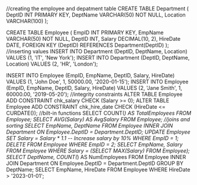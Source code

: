 //creating the employee and depatment table
CREATE TABLE Department (
    DeptID INT PRIMARY KEY,
    DeptName VARCHAR(50) NOT NULL,
    Location VARCHAR(100)
);

CREATE TABLE Employee (
    EmpID INT PRIMARY KEY,
    EmpName VARCHAR(50) NOT NULL,
    DeptID INT,
    Salary DECIMAL(10, 2),
    HireDate DATE,
    FOREIGN KEY (DeptID) REFERENCES Department(DeptID)
);
//inserting values
INSERT INTO Department (DeptID, DeptName, Location) VALUES (1, 'IT', 'New York');
INSERT INTO Department (DeptID, DeptName, Location) VALUES (2, 'HR', 'London');

INSERT INTO Employee (EmpID, EmpName, DeptID, Salary, HireDate) 
VALUES (1, 'John Doe', 1, 50000.00, '2020-01-15');
INSERT INTO Employee (EmpID, EmpName, DeptID, Salary, HireDate) 
VALUES (2, 'Jane Smith', 1, 60000.00, '2019-05-20');
//integrity constraints
ALTER TABLE Employee
ADD CONSTRAINT chk_salary CHECK (Salary >= 0);
ALTER TABLE Employee
ADD CONSTRAINT chk_hire_date CHECK (HireDate <= CURDATE());
//bilt-in functions
SELECT COUNT(*) AS TotalEmployees FROM Employee;
SELECT AVG(Salary) AS AvgSalary FROM Employee;
//joins and sorting
SELECT EmpName, DeptName 
FROM Employee 
INNER JOIN Department ON Employee.DeptID = Department.DeptID;
UPDATE Employee
SET Salary = Salary * 1.1 -- Increase salary by 10%
WHERE EmpID = 1;
DELETE FROM Employee
WHERE EmpID = 2;
SELECT EmpName, Salary
FROM Employee
WHERE Salary = (SELECT MAX(Salary) FROM Employee);
SELECT DeptName, COUNT(*) AS NumEmployees
FROM Employee
INNER JOIN Department ON Employee.DeptID = Department.DeptID
GROUP BY DeptName;
SELECT EmpName, HireDate
FROM Employee
WHERE HireDate > '2023-01-01';
